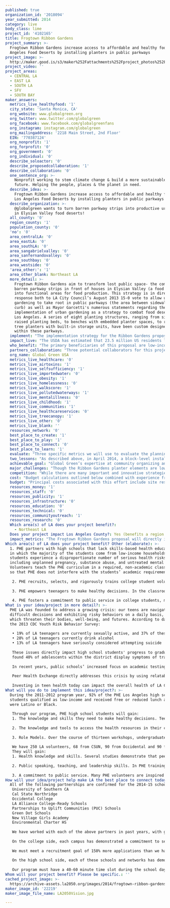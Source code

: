 ```yaml
---
published: true
organization_id: '2018094'
year_submitted: 2014
category: live
body_class: lime
project_id: '4102165'
title: Frogtown Ribbon Gardens
project_summary: >-
  Frogtown Ribbon Gardens increase access to affordable and healthy food in Los
  Angeles Food Deserts by installing planters in public parkways
project_image: >-
  http://maker.good.is/s3/maker%252Fattachments%252Fproject_photos%252Fimages%252F22219%252Fdisplay%252FLA2050Vision.jpg=c570x385
project_video: ''
project_areas:
  - CENTRAL LA
  - EAST LA
  - SOUTH LA
  - SFV
  - SOUTH BAY
maker_answers:
  metrics_live_healthyfood: '1'
  city_state: 'Santa Monica, CA'
  org_website: www.globalgreen.org
  org_twitter: www.twitter.com/globalgreen
  org_facebook: www.facebook.com/globalgreenfans
  org_instagram: instagram.com/globalgreen
  org_mailingaddress: '2218 Main Street, 2nd Floor'
  EIN: '770387124'
  org_nonprofit: '1'
  org_forprofit: '0'
  org_government: '0'
  org_individual: '0'
  describe_soloactor: '0'
  describe_proposedcollaboration: '1'
  describe_collaboration: '0'
  one_sentence_org: >-
    Nonprofit working to stem climate change & build a more sustainable, secure
    future. Helping the people, places & the planet in need.
  describe_idea: >-
    Frogtown Ribbon Gardens increase access to affordable and healthy food in
    Los Angeles Food Deserts by installing planters in public parkways
  describe_organization: >-
    @globalgreen wants to turn barren parkway strips into productive urban farms
    in Elysian Valley food deserts!
  all_county: '0'
  region_county: '1'
  population_county: '0'
  'no': '0'
  area_centralLA: '0'
  area_eastLA: '0'
  area_southLA: '0'
  area_sangabrielvalley: '0'
  area_sanfernandovalley: '0'
  area_southbay: '0'
  area_westside: '0'
  'area_other:': '1'
  area_other_blank: Northeast LA
  more_detail: >-
    Frogtown Ribbon Gardens aim to transform lost public space- the commonly
    barren parkway strips in front of houses in Elysian Valley (a food desert)-
    into functional areas for food production. This strategy is in direct
    response both to LA City Council’s August 2013 15-0 vote to allow urban
    gardening to take root in public parkways (the area between sidewalk and
    curb) as well as Mayor Garcetti's numerous statements regarding the
    implementation of urban gardening as a strategy to combat food deserts in
    Los Angeles. A series of eight planting structures, ranging from simple
    raised planting beds, to benches with embedded planter spaces, to raised
    tree planters with built-in storage units, have been custom designed to fit
    within these parkways. 
  implement: "The implementation strategy for the Ribbon Gardens proposal primarily revolves around two concurrent elements: 1) fostering community support and engagement and 2) design, installation and planting of the various Ribbon Garden elements. Element one is achievable through Global Green’s extensive expertise at capacity building and community planning combined with the neighborhood’s demonstrated interest in food access through the creation of its community garden. Element two is achievable as the planters have already been designed and a planting palette has been developed. Further, we have previously tested this concept at the block level in April 2014 in Oakland, California, and from this event, we are prepared for neighborhood-scale integration. The implementation of the Frogtown Ribbon Gardens proposal will include the following steps: refine designs and communication materials; begin community outreach; acquire construction and planting materials; build planter kits; host community installation event; evaluate progress and build capacity for expanding Ribbon Gardens network to other food deserts in Los Angeles. \r\n\r\nFollowing an outreach effort to build a neighborhood coalition and leverage the strength of an existing community garden and the existing network of fruit trees distributed throughout Elysian Valley, the implementation strategy follows two paths. First, kits will be created for each planter that include lumber in pre-cut dimensions, fasteners, assembly and planting instructions so that all that is needed for assembly is a power drill. Global Green will host an installation event for community members and volunteers to assemble, install and plant these planters. The second strategy is the distribution of assembly and planting instructions in a booklet for residents to make their own planters. Each planter has been designed with ease of fabrication in mind, and as a result, all lumber cuts are either 90o or 45o, and can be performed free of charge at most hardware stores. The average parkway strip in Elysian Valley is 180 square feet, and with an average of 24 strips per block, there is nearly a basketball court’s worth of planting space each. Using a conservative .3 yield, roughly 1,300 pounds of fresh food per block per year can be produced; a significant contribution towards a healthier diet in a neighborhood lacking access to healthy foods, and assuming an average produce price of $2 per pound, a significant cost savings as well."
  impact_live: "The USDA has estimated that 23.5 million US residents live in food deserts- low-income areas where a significant share of residents is more than half a mile from the nearest market- and Los Angeles is home to many such pockets of limited food access. Elysian Valley is one of the most prominent of these food deserts, particularly due to its geography with the LA river to it’s east and south and 5 and 2 freeways to the north and west.  As a result of this hemmed-in nature, ease of access to produce is particularly critical, and the Frogtown Ribbon Gardens proposal will help alleviate some of the pressures associated with living in a food desert while simultaneously advancing public discourse and engagement in a proactive, hands-on approach. Access to fresh and healthy food has been identified as one of the key indicators in many health issues in the American populace, and by empowering residents of Elysian Valley with the capacity to grow their own, the Frogtown Ribbon Gardens proposal continues already established community momentum in this vein.\r\n\r\nIn addition to mitigating long-standing community food access issues in Elysian Valley, the Frogtown Ribbon Gardens serve as a neighborhood-scale pilot project for a readily implementable strategy to combat conditions found throughout  Los Angeles' food deserts. The consciously designed and branded Ribbon Garden planter elements combined with the inherently community-driven nature of this effort will raise attention and advance conversation around this issue to foster complementary zoning and policy priorities by the City to further reduce the occurrence and effects of food deserts in LA. By the Fall of 2015, Los Angeles will have a neighborhood-scale pilot project demonstrating the viability of this approach. By 2050, the lessons learned from the project and the momentum gained through iterative adaptations in food deserts across the city will yield a robust network of community-driven food production and significant inroads made into the reduction of childhood obesity and other key indicators inherently tied to conditions found in food deserts. "
  who_benefit: "The primary beneficiaries of this proposal are low-income households with limited access to fresh or healthy food in Northeast Los Angeles, specifically those in Elysian Valley. There is a real and demonstrated need for increased food access in many neighborhoods throughout Los Angeles County, and the Frogtown Ribbon Gardens provide a readily implementable, hands-on approach to mitigating the adverse health impacts associated with limited food options. This lack of access is underscored by the fact that Elysian Valley meets the USDA's criteria for a food desert - it is a low-income neighborhood where most of its residents live more than half a mile from the nearest market, a significant concern in this automobile dependent neighborhood. In addition to this USDA designation, as Los Angeles prepares its new Health and Wellness Element for the General Plan, the Planning Department has released data revealing that residents of Elysian Valley are in the lowest bracket for neighborhood food sources (9) and exhibits a childhood obesity rate of 28%. Elysian Valley’s childhood obesity rate is the key demographic indicator targeted for change by the Frogtown Ribbon Gardens. While this grant application seeks funds to support the research, production and installation of a Ribbon Garden network in Elysian Valley, the lessons learned as part of this pilot project will be applied to other communities in food deserts throughout Los Angeles. As a result, this means that while the initial impact of this proposal is primarily at the neighborhood scale, its long-term influence will be felt throughout Los Angeles. Secondary beneficiaries of the Ribbon Gardens proposal include visitors and residents of the neighborhood as the network of lush planters will help activate the streetscape and provide a more welcoming and lively public realm.\r\n"
  partners_collaboration: "Three potential collaborators for this project- The Northeast LA Riverfront Collaborative, The Elysian Valley Community Garden and the Santa Monica Mountains Conservancy. The initial concept for the Frogtown Ribbon Gardens was developed as a competition entry for the Northeast LA Riverfront Collaborative. Our proposal won an Honorable Mention from competition judges and signals the viability of this proposal. Moving forward, we intend to connect with the Collaborative to gain their regional expertise and assistance with implementing the Ribbon Gardens approach in other food deserts in Northeast LA.\r\n\r\nThe Santa Monica Mountains Conservancy operates the Marsh Street Nature Park, Elysian Valley Gateway Park, Steelhead Park and Oso Park- three of which are situated against the western edge of the LA River in Elysian Valley. Connecting the Ribbon Gardens to these community assets and, in turn, to the river, will help solidify their presence as important fixtures in the community which both beautify the neighborhood and provide fresh, affordable and healthy food.\r\nPerhaps the most productive potential partners to collaborate with in Elysian Valley are the residents that in 2010 rallied together to promote access to healthy food, and established a .25-acre community garden at the intersection of Blake Avenue and Rich Street. This community driven effort simultaneously signals a desire for access to healthy produce and a demonstrated ability to self-organize to achieve this vision - two elements critical for the successful implementation of the Frogtown Ribbon Gardens proposal. The need and demand for fresh fruit and vegetables in Elysian Valley, however, far outstrips the production capacity of its community garden.We hope that by working in conjunction with this group, Global Green can leverage their community expertise and local gardening experience to see our mutual vision for increased food access in Elysian Valley to fruition. \r\n\r\nWhile we have not worked directly with any of these groups in the past, we are confident that we can reach mutually beneficial partnerships with all three to combat the effects of food scarcity in Elysian Valley. Three factors critical to the success of these proposed collaborations are 1) ensuring collaboration, not competition, 2) identifying and pooling our mutual assets to develop the best implementation approach and 3) developing strategies to continue the Ribbon Gardens network beyond the LA2050 grant."
  org_name: Global Green USA
  metrics_live_healthcare: '0'
  metrics_live_airtoxins: '1'
  metrics_live_selfsufficiency: '1'
  metrics_live_importedwater: '0'
  metrics_live_obesity: '1'
  metrics_live_homelessness: '0'
  metrics_live_walkscore: '1'
  metrics_live_pollutedwaterways: '1'
  metrics_live_mentalillness: '0'
  metrics_live_childhood: '1'
  metrics_live_communities: '1'
  metrics_live_healthcareservice: '0'
  metrics_live_treecanopy: '1'
  metrics_live_other: '0'
  metrics_live_blank: ''
  resources_network: '0'
  best_place_to_create: '1'
  best_place_to_play: '1'
  best_place_to_connect: '0'
  best_place_to_learn: '1'
  evaluate: "Three specific metrics we will use to evaluate the planning, implementation and ongoing success of the Frogtown Ribbon Gardens are 1) the level of participation in community programs, 2) the number of Ribbon Garden Planters installed and 3) the amount of fresh fruit and vegetables grown. Studying the level of participation in community programs will reveal direct engagement with neighborhood residents. The total number of Ribbon Garden Planters installed in Elysian Valley will demonstrate community interest, viability of this approach and the full extent of the Ribbon Garden network. The total amount of food produced will be used to calculate the effectiveness of the Frogtown Ribbon Gardens in combatting food desert conditions in Elysian Valley. All three of these metrics will work in concert to serve as a barometer for effectiveness and help guide future iterations of Ribbon Gardens in other food deserts around Los Angeles.\r\n"
  two_lessons: "As described above, in April 2014, a block-level installation of the Ribbon Gardens approach was tested in Oakland, California. Working with community partners and building the planters provided an indispensable opportunity to learn about the strengths and challenges of the Ribbon Gardens approach, refine planter designs and imparted two major lessons: 1) the importance of community buy-in and ownership, and 2) the need for a suite of planter options to accommodate various levels of needs and interests. As the Ribbon Gardens inherently become visible fixtures in the community and require the participation of property owners and a commitment to planting and maintaining them, broad community support is needed. By holding community outreach events and capitalizing upon the neighborhood’s demonstrated interest in local food production, we are confident in our ability to engender participation and support. Recognizing that residents in the community will have varying levels of time and interest in such an endeavor, we have developed a broader spectrum of Ribbon Garden planter elements to enable residents to choose the level of participation suitable for them- from a small herb garden to full-scale food production. \r\n"
  achievable_goal: "Global Green’s expertise at community organizing and planning combined with the fact that research, design, and a proof-of-concept installation has already occurred, we are confident that the Frogtown Ribbon Gardens is a fully implementable and realizable goal within the next twelve months. Global Green has both the professional experience and the technical knowledge required to see this project to completion. We will track progress based upon the following timeline:\r\n\r\nOctober - December 2014: Refine designs and outreach materials; Begin ongoing community outreach process\r\n\r\nJanuary 2015: Identify Ribbon Garden host locations; Test build and refine each planter element\r\n\r\nFebruary 2015: Host community assembly and installation events; plant fruits, vegetables and trees\r\n\r\nMarch - June 2015: Maintain, existing planters; Distribute additional planter kits; Possibly host additional planting event\r\n\r\nJuly - August 2015: Harvest first year’s yield\r\n\r\nSeptember 2015: Evaluate program, Determine strengths and weaknesses; Develop future iterations"
  major_challenges: "Though the Ribbon Gardens planter elements are low cost, easy to assemble, do not require a fixed foundation and the city has expressed significant interest in innovative solutions to addressing our food desert problem, challenges still remain. The first major challenge facing the successful implementation of the Frogtown Ribbon Gardens is getting buy-in from individual property owners to allow installation of the planter elements in the public parkways in front of their homes. This will require extensive outreach and coordination as well as assistance from community ambassadors committed to seeing this project to fruition. We are poised to meet this challenge through two approaches. First, individual property owners will be asked to sign agreements to allow installation and water the plants. Second, designated block captains will work to coordinate necessary plant care and harvest events. The second major challenge we anticipate is the necessary upkeep, maintenance, repair and additional installations of each Ribbon Garden planter element. Though costs for these demands will be covered by grant funds, the requisite coordination, prioritization and outreach involved in these tasks will require significant attention. This challenge will be addressed through careful monitoring, working with block captains and holding regular Ribbon Gardens community meetings to identify trends and developing issues in order to address them as efficiently as possible. \r\n"
  competition: "While there are many important and innovative strategies being taken to mitigate the impacts of food deserts in Los Angeles, the Frogtown Ribbon Gardens proposal is distinct in scope, scale and approach. Similarly minded organizations include the UCLA Center for Population Health and Health Disparities’ efforts to expand offerings of fresh fruits and vegetables in Los Angeles corner stores, The Los Angeles Community Garden Council’s vision of building community gardens across the city, Community Health Council Incorporated’s calls for full-service grocery stores in food deserts throughout Los Angeles as well as the burgeoning guerrilla gardening movement. The reality is that food deserts in Los Angeles pose a significant challenge and their eradication requires a multifaceted approach with simultaneous efforts at the federal, state, city, council district and neighborhood scales. \r\n\r\nCity policy, community gardens, public educational campaigns, active encouragement of brick and mortar grocery stores, offering healthier alternatives in corner stores and other initiatives are all complementary but distinct solutions from Ribbon Gardens, and in aggregate, they will work in concert to reduce the effects felt by residents of food deserts in this city. Ribbon Gardens are unique from existing efforts as they simultaneously engage individual community members while operating at a neighborhood scale. Their unique design and prominence upon the streetscape foster excitement and participation while also signalling to community members and visitors that direct action is being taken to address Elysian Valley’s food access challenges.\r\n"
  cost: "Budget calculations outlined below combined with experience from our block-level proof-of-concept event in Oakland makes us confident that we will be able to realize the Frogtown Ribbon Gardens vision for $100,000. Because each of the planter elements have already been designed, built and tested, and due to their relative economy of materials and ease of assembly, much of the product development is completed and what remains now is fine-tuning. Aside from construction and planting materials, a portion of which we hope to have donated, the major programmatic cost lies in community outreach and organization, as this will require the most staff time and attention. While specific locations will be determined through this community outreach effort, we aim to impact about six blocks, moving northward from Blimp Street to Knox Avenue with a special articulation tying the Ribbon Gardens into the LA River through Elysian Valley Gateway Park. Given this scope, we expect to spend about $40,000 on the planters and their associated materials, and allocate the remaining $60,000 to costs associated with planning, organizing and implementing this vision.\r\n"
  budget: "Principal costs associated with this effort include site research, refining designs, community outreach, construction, installation, planting materials and maintenance. Expected allocation of the $100,000 is applied as follows.\r\n\r\nStaff time and overhead: $38,000 \r\nDirect expenses: $7,600\r\nMaterials (planters, soil, plants, trees): $40,000\r\nMaintenance (extra plants, repair materials): $5,000\r\nPrinting: $3,400\r\nCommunity events: $5,000\r\nTransit: $1,000"
  resources_money: '1'
  resources_staff: '0'
  resources_publicity: '1'
  resources_infrastructure: '0'
  resources_education: '0'
  resources_technical: '0'
  resources_communityoutreach: '1'
  resources_research: '0'
  Which area(s) of LA does your project benefit?:
    - Northeast LA
  Does your project impact Los Angeles County?: Yes (benefits a region of LA County)
  impact_metrics: "The Frogtown Ribbon Gardens proposal will directly impact six of the 10 “Live” LA2050 metrics and two of the three LA2050 “Dream Metrics.” Access to healthy food is directly impacted through the production of fruits and vegetables. Natural uptake by the plants will reduce exposure to air toxins. The number of households below the self-sufficiency standard will be reduced through a reduction in grocery costs for these fruits and vegetables. Food deserts are often characterised by pronounced obesity, and by offering low-cost, nearby fresh and healthy food, community members will be able to make healthier consumptions decisions. Increasing the amount of greenery and trees in the neighborhood will simultaneously serve to beautify and activate the streetscape, yielding an improved pedestrian realm. The increased canopy cover and prevalence of plants will reduce stormwater impacts on polluted waterways through improved natural processes such as groundwater infiltration and evapotranspiration.\r\n\r\n\r\nBy increasing healthy food options, reducing the number of households below the self-sufficiency standard and providing opportunities to connect with natural systems and discover the magic of growing your own food, the prevalence of adverse childhood experiences will be reduced. With the first Ribbon Garden in Elysian Valley, and subsequent iterations of this approach in other food deserts in Los Angeles, the percentage of resilient LA communities will be raised as these communities increase their capacity to withstand and recover from difficult conditions such as fluctuating food markets. The percentage of tree canopy cover will be directly impacted by the planting of new street trees as part of this initiative."
Which area(s) of LA does your project benefit? Other (elaborate): >-
  1. PHE partners with high schools that lack skills-based health education and
  in which the majority of the students come from low-income households. These
  students experience a disproportionate number of serious health risks
  including unplanned pregnancy, substance abuse, and untreated mental illness.
  Volunteers teach the PHE curriculum in a required, non-academic class period
  so that PHE does not interfere with the students’ academic requirements.
   
   2. PHE recruits, selects, and rigorously trains college student volunteers to teach thirteen skills-based workshops on topics including Reflection, Accessing Resources, Decision-Making, and Communication & Advocacy. Our workshops build the skills of the teens we serve while engaging teens on issues related to sexual health, mental health, interpersonal violence, and substance use. PHE maintains a high level of selectivity through our rigorous volunteer recruitment process, securing a minimum of 150% applications to volunteer positions available. This standard allows us to ensure a high level of teaching quality across our cohort.
   
   3. PHE empowers teenagers to make healthy decisions. In the classroom, PHE high school students reflect on and contextualize influences that shape their health-related attitudes and actions; articulate their values and goals; learn basic, accurate health information; practice making and communicating healthy decisions through interactive role-plays; discuss barriers to healthy behaviors and strategies to overcome them; and identify and learn how to use the health resources in their communities.
   
   4. PHE fosters a commitment to public service in college students, many of whom go on to become leaders dedicated to addressing the needs of low-income, urban communities.
What is your idea/project in more detail?: >-
  PHE LA was founded to address a growing crisis: our teens are navigating
  difficult decisions and exhibiting risky behaviors on a daily basis, many of
  which threaten their bodies, well-being, and futures. According to data from
  the 2013 CDC Youth Risk Behavior Survey: 
   
   • 19% of LA teenagers are currently sexually active, and 37% of these teens did not use a condom the last time they had sex
   • 28% of LA teenagers currently drink alcohol 
   • 13% of LA teenagers have seriously considered attempting suicide
   
   These issues directly impact high school students' progress to graduation. 30% of young women who drop out of school cite pregnancy or parenthood as a key reason. Heavy alcohol use by age 16 is also strongly associated with high school dropout, particularly for young men. Finally, untreated mental illnesses affect teens’ ability to stay and excel in school. Studies of the associations between psychiatric disorders and high school dropout found a positive correlation between all disorders investigated and high school dropouts. A recent study of LAUSD middle and high school students
   found 40% of adolescents within the district display symptoms of trauma at a level requiring mental health services.
   
   In recent years, public schools’ increased focus on academic testing, budget cuts and staffing shortages have exacerbated this crisis by eliminating health courses, leaving teens unprepared to protect themselves against these serious health risks. 
   
   Peer Health Exchange directly addresses this crisis by using relatable and knowledgeable college students to give teens medically accurate, critical facts about their mental, physical and sexual health. Moreover, our volunteers engage teens in real-life role play scenarios and equip them with the skills to make decisions, communicate those choices and access health resources with confidence. 
   
   Investing in teen health today can impact the overall health of LA County by 2050 by directly decreasing teen pregnancy, STI rates, substance abuse rates, and rates of untreated mental illness, while indirectly increasing high school graduation rates. PHE teens can pass their health knowledge on to their families and friends, today and in the future. And by engaging LA college students in some of the most high-need and underserved schools and communities, we encourage volunteerism and civic participation for years to come. Many PHE teens also report they are inspired by PHE volunteers to engage in community service themselves.
What will you do to implement this idea/project?: >-
  During the 2011-2012 program year, 92% of the PHE Los Angeles high school
  students qualified as low-income and received free or reduced lunch and 90%
  were Latino or Black. 
   
   Through our program, PHE high school students will gain:
   1. The knowledge and skills they need to make healthy decisions. Teenagers who make healthy decisions now and in the future will be more likely to stay and excel in school, join and remain part of the workforce, improving opportunities for a future life of quality.
   
   2. The knowledge and tools to access the health resources in their communities. In the Accessing Resources workshops, students identify valid services available from home, school, and in the community, learn how to locate these services, and prepare to access resources and services that are customized to their needs.
   
   3. Role Models. Over the course of thirteen workshops, undergraduate volunteers act as slightly older peers who can respectfully address students’ questions and concerns in a language and context that is relevant to their everyday lives while modeling healthy behavior and the successful transition from high school to college.
   
   We have 250 LA volunteers, 68 from CSUN, 90 from Occidental and 90 from USC.
   They will gain:
   1. Health knowledge and skills. Several studies demonstrate that peer health educators benefit from their training and teaching roles, particularly by gaining increased knowledge about the health topics they teach. In addition to increased knowledge, several studies show that peer health educators demonstrate an increased ability to communicate with friends, partners, and parents, and make positive changes in their own health behavior, attitudes and goal-setting. This growth in skills and knowledge enables PHE college students to make healthy decisions that will help them complete college, find and retain jobs, and become healthy, happy, and productive adults capable of having healthy families.
   
   2. Public speaking, teaching, and leadership skills. In PHE training sessions, PHE Health Educators learn how to manage a classroom of high school students and communicate effectively with them, learning skills that are useful in the job market. PHE student leaders also learn to manage a group of their peers. 
   
   3. A commitment to public service. Many PHE volunteers are inspired by their experience and go on to become teachers, doctors, public interest lawyers, and policymakers, who will continue to serve their communities throughout their lives.
How will your idea/project help make LA the best place to connect today? In LA2050?: |-
  All of the following partnerships are confirmed for the 2014-15 school year:
   University of Southern CA
   Cal State Northridge
   Occidental College
   LA Alliance College-Ready Schools
   Partnerships to Uplift Communities (PUC) Schools
   Green Dot Schools
   New Village Girls Academy
   Environmental Charter HS
   
   We have worked with each of the above partners in past years, with great success. 
   
   On the college side, each campus has demonstrated a commitment to serving our communities and a student culture invested in volunteerism. Occidental students are especially committed to social justice, as per the mission of their school. CSUN students are especially relatable to our teens, as most come from the communities we serve in the San Fernando Valley (some are even alumni of our high school partners). USC students live in South LA, one of the communities with the greatest need for our program. 
   
   We must meet a recruitment goal of 150% more applications than we have space for in our cohort to maintain a high degree of volunteer selectivity. College volunteers must also commit to attending weekly trainings led by our staff, and must teach at least 7 times each by the end of the academic year.
   
   On the high school side, each of these schools and networks has demonstrated the willingness to provide time and space for our program during the school day, supported by host teachers who are invested in the program's success. PUC Schools and LA Alliance Schools, for the first time, are now sharing the costs of our program.
   
   Our program must have a 40-60 minute time slot during the school day, be able to reach the entire 9th grade in the school, and have a committed and supportive host teacher in the classroom at all times in order to achieve success.
Whom will your project benefit? Please be specific.: ''
cached_project_image: >-
  https://archive-assets.la2050.org/images/2014/frogtown-ribbon-gardens/maker.good.is/s3/maker%252Fattachments%252Fproject_photos%252Fimages%252F22219%252Fdisplay%252FLA2050Vision.jpg=c570x385.jpg
maker_image_id: '22219'
maker_image_file_name: LA2050Vision.jpg

---
```

